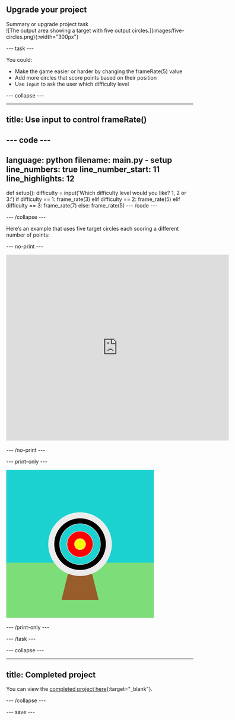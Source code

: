 ## Upgrade your project

<div style="display: flex; flex-wrap: wrap">
<div style="flex-basis: 200px; flex-grow: 1; margin-right: 15px;">
Summary or upgrade project task
</div>
<div>
![The output area showing a target with five output circles.](images/five-circles.png){:width="300px"}
</div>
</div>

--- task ---

You could:

+ Make the game easier or harder by changing the frameRate(5) value
+ Add more circles that score points based on their position
+ Use `input` to ask the user which difficulty level

--- collapse ---

---
title: Use input to control frameRate()
---


--- code ---
---
language: python
filename: main.py - setup
line_numbers: true
line_number_start: 11
line_highlights: 12
---
def setup():
  difficulty = input('Which difficulty level would you like? 1, 2 or 3:')
  if difficulty == 1:
    frame_rate(3)
  elif difficulty == 2:
    frame_rate(5)
  elif difficulty == 3:
    frame_rate(7)
  else:
    frame_rate(5)
--- /code ---

--- /collapse ---

Here’s an example that uses five target circles each scoring a different number of points:

--- no-print ---

<iframe src="https://trinket.io/embed/python/e7feefb6dc?outputOnly=true&start=result" width="600" height="500" frameborder="0" marginwidth="0" marginheight="0" allowfullscreen>
</iframe>

--- /no-print ---

--- print-only ---

![Upgraded project showing five target circles.](images/five-circles.png)

--- /print-only ---

--- /task ---

--- collapse ---

---
title: Completed project
---

You can view the [completed project here](https://trinket.io/python/e7feefb6dc){:target="_blank"}.

--- /collapse ---

--- save ---
